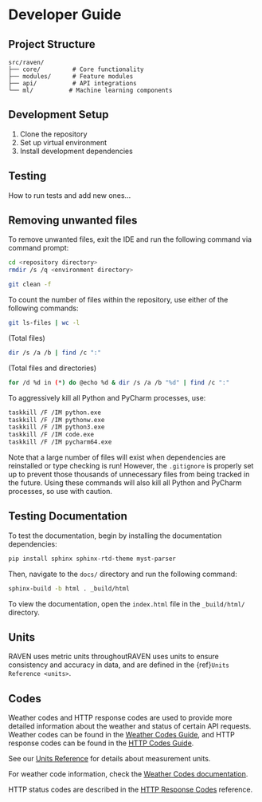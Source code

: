 # Developer Guide

## Project Structure
```
src/raven/
├── core/         # Core functionality
├── modules/      # Feature modules
├── api/          # API integrations
└── ml/          # Machine learning components
```
## Development Setup
1. Clone the repository
2. Set up virtual environment
3. Install development dependencies

## Testing
How to run tests and add new ones...

## Removing unwanted files
To remove unwanted files, exit the IDE and run the following command via
command prompt:
```bash
cd <repository directory>
rmdir /s /q <environment directory>

git clean -f
```

To count the number of files within the repository, use either of the following
commands:
```bash
git ls-files | wc -l
```
(Total files)
```bash
dir /s /a /b | find /c ":"
```
(Total files and directories)
```bash
for /d %d in (*) do @echo %d & dir /s /a /b "%d" | find /c ":"
```

To aggressively kill all Python and PyCharm processes, use:
```bash
taskkill /F /IM python.exe
taskkill /F /IM pythonw.exe
taskkill /F /IM python3.exe
taskkill /F /IM code.exe
taskkill /F /IM pycharm64.exe
```
Note that a large number of files will exist when dependencies are reinstalled
or type checking is run! However, the `.gitignore` is properly set up to prevent
those thousands of unnecessary files from being tracked in the future. Using
these commands will also kill all Python and PyCharm processes, so use with caution.

## Testing Documentation
To test the documentation, begin by installing the documentation dependencies:
```bash
pip install sphinx sphinx-rtd-theme myst-parser
```
Then, navigate to the `docs/` directory and run the following command:
```bash
sphinx-build -b html . _build/html
```
To view the documentation, open the `index.html` file in the `_build/html/` directory.

## Units

RAVEN uses metric units throughoutRAVEN uses units to ensure consistency and accuracy in data, and are
defined in the {ref}`Units Reference <units>`.

## Codes
Weather codes and HTTP response codes are used to provide more detailed information
about the weather and status of certain API requests. Weather codes can be found in 
the [Weather Codes Guide](./weather-codes.md), and HTTP response codes can be found in
the [HTTP Codes Guide](./http-codes.md).

See our <a href="units.html">Units Reference</a> for details about measurement units.

For weather code information, check the <a href="weather-codes.html">Weather Codes documentation</a>.

HTTP status codes are described in the <a href="http-codes.html">HTTP Response Codes</a> reference.